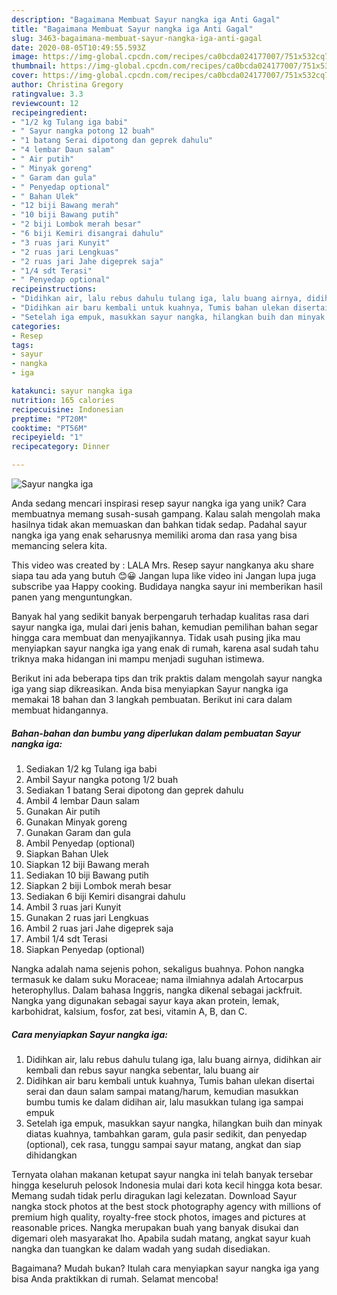 ```yaml
---
description: "Bagaimana Membuat Sayur nangka iga Anti Gagal"
title: "Bagaimana Membuat Sayur nangka iga Anti Gagal"
slug: 3463-bagaimana-membuat-sayur-nangka-iga-anti-gagal
date: 2020-08-05T10:49:55.593Z
image: https://img-global.cpcdn.com/recipes/ca0bcda024177007/751x532cq70/sayur-nangka-iga-foto-resep-utama.jpg
thumbnail: https://img-global.cpcdn.com/recipes/ca0bcda024177007/751x532cq70/sayur-nangka-iga-foto-resep-utama.jpg
cover: https://img-global.cpcdn.com/recipes/ca0bcda024177007/751x532cq70/sayur-nangka-iga-foto-resep-utama.jpg
author: Christina Gregory
ratingvalue: 3.3
reviewcount: 12
recipeingredient:
- "1/2 kg Tulang iga babi"
- " Sayur nangka potong 12 buah"
- "1 batang Serai dipotong dan geprek dahulu"
- "4 lembar Daun salam"
- " Air putih"
- " Minyak goreng"
- " Garam dan gula"
- " Penyedap optional"
- " Bahan Ulek"
- "12 biji Bawang merah"
- "10 biji Bawang putih"
- "2 biji Lombok merah besar"
- "6 biji Kemiri disangrai dahulu"
- "3 ruas jari Kunyit"
- "2 ruas jari Lengkuas"
- "2 ruas jari Jahe digeprek saja"
- "1/4 sdt Terasi"
- " Penyedap optional"
recipeinstructions:
- "Didihkan air, lalu rebus dahulu tulang iga, lalu buang airnya, didihkan air kembali dan rebus sayur nangka sebentar, lalu buang air"
- "Didihkan air baru kembali untuk kuahnya, Tumis bahan ulekan disertai serai dan daun salam sampai matang/harum, kemudian masukkan bumbu tumis ke dalam didihan air, lalu masukkan tulang iga sampai empuk"
- "Setelah iga empuk, masukkan sayur nangka, hilangkan buih dan minyak diatas kuahnya, tambahkan garam, gula pasir sedikit, dan penyedap (optional), cek rasa, tunggu sampai sayur matang, angkat dan siap dihidangkan"
categories:
- Resep
tags:
- sayur
- nangka
- iga

katakunci: sayur nangka iga 
nutrition: 165 calories
recipecuisine: Indonesian
preptime: "PT20M"
cooktime: "PT56M"
recipeyield: "1"
recipecategory: Dinner

---
```



![Sayur nangka iga](https://img-global.cpcdn.com/recipes/ca0bcda024177007/751x532cq70/sayur-nangka-iga-foto-resep-utama.jpg)

Anda sedang mencari inspirasi resep sayur nangka iga yang unik? Cara membuatnya memang susah-susah gampang. Kalau salah mengolah maka hasilnya tidak akan memuaskan dan bahkan tidak sedap. Padahal sayur nangka iga yang enak seharusnya memiliki aroma dan rasa yang bisa memancing selera kita.

This video was created by : LALA Mrs. Resep sayur nangkanya aku share siapa tau ada yang butuh 😊😀 Jangan lupa like video ini Jangan lupa juga subscribe yaa Happy cooking. Budidaya nangka sayur ini memberikan hasil panen yang menguntungkan.

Banyak hal yang sedikit banyak berpengaruh terhadap kualitas rasa dari sayur nangka iga, mulai dari jenis bahan, kemudian pemilihan bahan segar hingga cara membuat dan menyajikannya. Tidak usah pusing jika mau menyiapkan sayur nangka iga yang enak di rumah, karena asal sudah tahu triknya maka hidangan ini mampu menjadi suguhan istimewa.


Berikut ini ada beberapa tips dan trik praktis dalam mengolah sayur nangka iga yang siap dikreasikan. Anda bisa menyiapkan Sayur nangka iga memakai 18 bahan dan 3 langkah pembuatan. Berikut ini cara dalam membuat hidangannya.

<!--inarticleads1-->

##### Bahan-bahan dan bumbu yang diperlukan dalam pembuatan Sayur nangka iga:

1. Sediakan 1/2 kg Tulang iga babi
1. Ambil  Sayur nangka potong 1/2 buah
1. Sediakan 1 batang Serai dipotong dan geprek dahulu
1. Ambil 4 lembar Daun salam
1. Gunakan  Air putih
1. Gunakan  Minyak goreng
1. Gunakan  Garam dan gula
1. Ambil  Penyedap (optional)
1. Siapkan  Bahan Ulek
1. Siapkan 12 biji Bawang merah
1. Sediakan 10 biji Bawang putih
1. Siapkan 2 biji Lombok merah besar
1. Sediakan 6 biji Kemiri disangrai dahulu
1. Ambil 3 ruas jari Kunyit
1. Gunakan 2 ruas jari Lengkuas
1. Ambil 2 ruas jari Jahe digeprek saja
1. Ambil 1/4 sdt Terasi
1. Siapkan  Penyedap (optional)


Nangka adalah nama sejenis pohon, sekaligus buahnya. Pohon nangka termasuk ke dalam suku Moraceae; nama ilmiahnya adalah Artocarpus heterophyllus. Dalam bahasa Inggris, nangka dikenal sebagai jackfruit. Nangka yang digunakan sebagai sayur kaya akan protein, lemak, karbohidrat, kalsium, fosfor, zat besi, vitamin A, B, dan C. 

<!--inarticleads2-->

##### Cara menyiapkan Sayur nangka iga:

1. Didihkan air, lalu rebus dahulu tulang iga, lalu buang airnya, didihkan air kembali dan rebus sayur nangka sebentar, lalu buang air
1. Didihkan air baru kembali untuk kuahnya, Tumis bahan ulekan disertai serai dan daun salam sampai matang/harum, kemudian masukkan bumbu tumis ke dalam didihan air, lalu masukkan tulang iga sampai empuk
1. Setelah iga empuk, masukkan sayur nangka, hilangkan buih dan minyak diatas kuahnya, tambahkan garam, gula pasir sedikit, dan penyedap (optional), cek rasa, tunggu sampai sayur matang, angkat dan siap dihidangkan


Ternyata olahan makanan ketupat sayur nangka ini telah banyak tersebar hingga keseluruh pelosok Indonesia mulai dari kota kecil hingga kota besar. Memang sudah tidak perlu diragukan lagi kelezatan. Download Sayur nangka stock photos at the best stock photography agency with millions of premium high quality, royalty-free stock photos, images and pictures at reasonable prices. Nangka merupakan buah yang banyak disukai dan digemari oleh masyarakat lho. Apabila sudah matang, angkat sayur kuah nangka dan tuangkan ke dalam wadah yang sudah disediakan. 

Bagaimana? Mudah bukan? Itulah cara menyiapkan sayur nangka iga yang bisa Anda praktikkan di rumah. Selamat mencoba!
